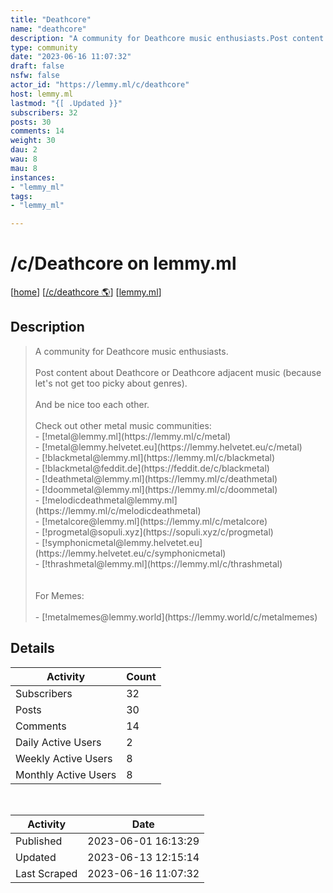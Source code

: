 ```yaml
---
title: "Deathcore" 
name: "deathcore"
description: "A community for Deathcore music enthusiasts.Post content about Deathcore or Deathcore adjacent music (because let's not get too picky about genres).And be nice too each other.Check out other metal music communities:- [!metal@lemmy.ml](https://lemmy.ml/c/metal) - [!metal@lemmy.helvetet.eu](https://lemmy.helvetet.eu/c/metal) - [!blackmetal@lemmy.ml](https://lemmy.ml/c/blackmetal) - [!blackmetal@feddit.de](https://feddit.de/c/blackmetal) - [!deathmetal@lemmy.ml](https://lemmy.ml/c/deathmetal) - [!doommetal@lemmy.ml](https://lemmy.ml/c/doommetal) - [!melodicdeathmetal@lemmy.ml](https://lemmy.ml/c/melodicdeathmetal) - [!metalcore@lemmy.ml](https://lemmy.ml/c/metalcore) - [!progmetal@sopuli.xyz](https://sopuli.xyz/c/progmetal)- [!symphonicmetal@lemmy.helvetet.eu](https://lemmy.helvetet.eu/c/symphonicmetal) - [!thrashmetal@lemmy.ml](https://lemmy.ml/c/thrashmetal) For Memes:- [!metalmemes@lemmy.world](https://lemmy.world/c/metalmemes)"
type: community
date: "2023-06-16 11:07:32"
draft: false
nsfw: false
actor_id: "https://lemmy.ml/c/deathcore"
host: lemmy.ml
lastmod: "{[ .Updated }}"
subscribers: 32
posts: 30
comments: 14
weight: 30
dau: 2
wau: 8
mau: 8
instances:
- "lemmy_ml"
tags: 
- "lemmy_ml"

---
```


# /c/Deathcore on lemmy.ml

[[home](/)]
[[/c/deathcore 🌎](https://lemmy.ml/c/deathcore)]
[[lemmy.ml](/instances/lemmy_ml)]


## Description 

<blockquote class="description">
A community for Deathcore music enthusiasts.<br><br>Post content about Deathcore or Deathcore adjacent music (because let's not get too picky about genres).<br><br>And be nice too each other.<br><br>Check out other metal music communities:<br>- [!metal@lemmy.ml](https://lemmy.ml/c/metal) <br>- [!metal@lemmy.helvetet.eu](https://lemmy.helvetet.eu/c/metal) <br>- [!blackmetal@lemmy.ml](https://lemmy.ml/c/blackmetal) <br>- [!blackmetal@feddit.de](https://feddit.de/c/blackmetal) <br>- [!deathmetal@lemmy.ml](https://lemmy.ml/c/deathmetal) <br>- [!doommetal@lemmy.ml](https://lemmy.ml/c/doommetal) <br>- [!melodicdeathmetal@lemmy.ml](https://lemmy.ml/c/melodicdeathmetal) <br>- [!metalcore@lemmy.ml](https://lemmy.ml/c/metalcore) <br>- [!progmetal@sopuli.xyz](https://sopuli.xyz/c/progmetal)<br>- [!symphonicmetal@lemmy.helvetet.eu](https://lemmy.helvetet.eu/c/symphonicmetal) <br>- [!thrashmetal@lemmy.ml](https://lemmy.ml/c/thrashmetal) <br><br><br>For Memes:<br><br>- [!metalmemes@lemmy.world](https://lemmy.world/c/metalmemes)
</blockquote>


## Details

| Activity | Count  |
|----------------------|---|
| Subscribers          | 32 |
| Posts                | 30  |
| Comments             | 14  |
| Daily Active Users   | 2  |
| Weekly Active Users  | 8  |
| Monthly Active Users | 8  |

<br>

| Activity | Date |
|----------------------|---|
| Published            | 2023-06-01 16:13:29 |
| Updated              | 2023-06-13 12:15:14 |
| Last Scraped         | 2023-06-16 11:07:32 |
